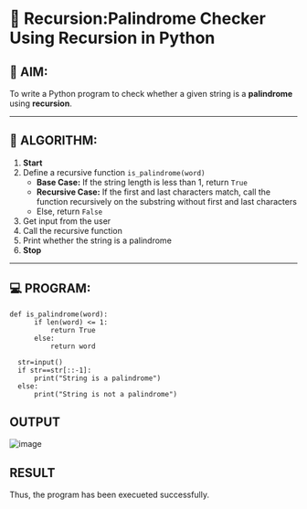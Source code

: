 # 🔁 Recursion:Palindrome Checker Using Recursion in Python

## 🎯 AIM:
To write a Python program to check whether a given string is a **palindrome** using **recursion**.

---

## 🧠 ALGORITHM:

1. **Start**
2. Define a recursive function `is_palindrome(word)`
   - **Base Case:** If the string length is less than 1, return `True`
   - **Recursive Case:** If the first and last characters match, call the function recursively on the substring without first and last characters
   - Else, return `False`
3. Get input from the user
4. Call the recursive function
5. Print whether the string is a palindrome
6. **Stop**

---

## 💻 PROGRAM:
```
def is_palindrome(word):
      if len(word) <= 1:
          return True
      else:
          return word

  str=input()
  if str==str[::-1]:
      print("String is a palindrome")
  else:
      print("String is not a palindrome")
```

## OUTPUT
![image](https://github.com/user-attachments/assets/0a79c589-97b9-4be6-a12a-7eb78af8bbce)

## RESULT
Thus, the program has been execueted successfully.
